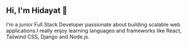 ## Hi, I'm Hidayat 👋

I'm a junior Full Stack Developer passionate about building scalable web applications.I really enjoy learning languages and frameworks like React, Tailwind CSS, Django and Node.js.
